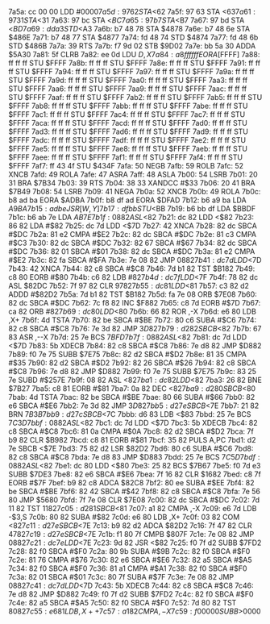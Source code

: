 7a5a: cc 00 00     LDD    #$0000
7a5d: 97 62        STA    <$62
7a5f: 97 63        STA    <$63
7a61: 97 31        STA    <$31
7a63: 97 bc        STA    <$BC
7a65: 97 b7        STA    <$B7
7a67: 97 bd        STA    <$BD
7a69: dd a3        STD    <$A3
7a6b: b7 48 78     STA    $4878
7a6e: b7 48 6e     STA    $486E
7a71: b7 48 77     STA    $4877
7a74: fd 48 74     STD    $4874
7a77: fd 48 6b     STD    $486B
7a7a: 39           RTS
7a7b: f7 9d 02     STB    $9D02
7a7e: bb 5a 30     ADDA   $5A30
7a81: 5f           CLRB
7a82: ee 0d        LDU    $D,X
7a84: a8 ff ff ff  EORA   [$FFFF]
7a88: ff ff ff     STU    $FFFF
7a8b: ff ff ff     STU    $FFFF
7a8e: ff ff ff     STU    $FFFF
7a91: ff ff ff     STU    $FFFF
7a94: ff ff ff     STU    $FFFF
7a97: ff ff ff     STU    $FFFF
7a9a: ff ff ff     STU    $FFFF
7a9d: ff ff ff     STU    $FFFF
7aa0: ff ff ff     STU    $FFFF
7aa3: ff ff ff     STU    $FFFF
7aa6: ff ff ff     STU    $FFFF
7aa9: ff ff ff     STU    $FFFF
7aac: ff ff ff     STU    $FFFF
7aaf: ff ff ff     STU    $FFFF
7ab2: ff ff ff     STU    $FFFF
7ab5: ff ff ff     STU    $FFFF
7ab8: ff ff ff     STU    $FFFF
7abb: ff ff ff     STU    $FFFF
7abe: ff ff ff     STU    $FFFF
7ac1: ff ff ff     STU    $FFFF
7ac4: ff ff ff     STU    $FFFF
7ac7: ff ff ff     STU    $FFFF
7aca: ff ff ff     STU    $FFFF
7acd: ff ff ff     STU    $FFFF
7ad0: ff ff ff     STU    $FFFF
7ad3: ff ff ff     STU    $FFFF
7ad6: ff ff ff     STU    $FFFF
7ad9: ff ff ff     STU    $FFFF
7adc: ff ff ff     STU    $FFFF
7adf: ff ff ff     STU    $FFFF
7ae2: ff ff ff     STU    $FFFF
7ae5: ff ff ff     STU    $FFFF
7ae8: ff ff ff     STU    $FFFF
7aeb: ff ff ff     STU    $FFFF
7aee: ff ff ff     STU    $FFFF
7af1: ff ff ff     STU    $FFFF
7af4: ff ff ff     STU    $FFFF
7af7: ff 43 4f     STU    $434F
7afa: 50           NEGB
7afb: 59           ROLB
7afc: 52           XNCB
7afd: 49           ROLA
7afe: 47           ASRA
7aff: 48           ASLA
7b00: 54           LSRB
7b01: 20 31        BRA    $7B34
7b03: 39           RTS
7b04: 38 33        XANDCC #$33
7b06: 20 41        BRA    $7B49
7b08: 54           LSRB
7b09: 41           NEGA
7b0a: 52           XNCB
7b0b: 49           ROLA
7b0c: b8 ad ba     EORA   $ADBA
7b0f: b8 df ad     EORA   $DFAD
7b12: b6 a9 ba     LDA    $A9BA
7b15: ad be        JSR    [W,Y]
7b17: df bb        STU    <$BB
7b19: b6 bb df     LDA    $BBDF
7b1c: b6 ab 7e     LDA    $AB7E
7b1f: 08 82        ASL    <$82
7b21: dc 82        LDD    <$82
7b23: 86 82        LDA    #$82
7b25: dc 7d        LDD    <$7D
7b27: 42           XNCA
7b28: 82 dc        SBCA   #$DC
7b2a: 81 e2        CMPA   #$E2
7b2c: 82 dc        SBCA   #$DC
7b2e: 81 c3        CMPA   #$C3
7b30: 82 dc        SBCA   #$DC
7b32: 82 67        SBCA   #$67
7b34: 82 dc        SBCA   #$DC
7b36: 82 01        SBCA   #$01
7b38: 82 dc        SBCA   #$DC
7b3a: 81 e2        CMPA   #$E2
7b3c: 82 fa        SBCA   #$FA
7b3e: 7e 08 82     JMP    $0882
7b41: dc 7d        LDD    <$7D
7b43: 42           XNCA
7b44: 82 c8        SBCA   #$C8
7b46: 7d b1 82     TST    $B182
7b49: c8 80        EORB   #$80
7b4b: c6 82        LDB    #$82
7b4d: dc 7f        LDD    <$7F
7b4f: 78 82 dc     ASL    $82DC
7b52: 7f 97 82     CLR    $9782
7b55: dc 81        LDD    <$81
7b57: c3 82 d2     ADDD   #$82D2
7b5a: 7d b1 82     TST    $B182
7b5d: fa 7e 08     ORB    $7E08
7b60: 82 dc        SBCA   #$DC
7b62: 7c f8 82     INC    $F882
7b65: c8 7d        EORB   #$7D
7b67: ca 82        ORB    #$82
7b69: dc 80        LDD    <$80
7b6b: 66 82        ROR    ,-X
7b6d: e6 80        LDB    ,X+
7b6f: 4d           TSTA
7b70: 82 be        SBCA   #$BE
7b72: 80 c6        SUBA   #$C6
7b74: 82 c8        SBCA   #$C8
7b76: 7e 3d 82     JMP    $3D82
7b79: d2 82        SBCB   <$82
7b7b: 67 83        ASR    ,--X
7b7d: 25 7e        BCS    $7BFD
7b7f: 08 82        ASL    <$82
7b81: dc 7d        LDD    <$7D
7b83: 5b           XDECB
7b84: 82 c8        SBCA   #$C8
7b86: 7e d8 82     JMP    $D882
7b89: f0 7e 75     SUBB   $7E75
7b8c: 82 d2        SBCA   #$D2
7b8e: 81 35        CMPA   #$35
7b90: 82 d2        SBCA   #$D2
7b92: 82 26        SBCA   #$26
7b94: 82 c8        SBCA   #$C8
7b96: 7e d8 82     JMP    $D882
7b99: f0 7e 75     SUBB   $7E75
7b9c: 83 25 7e     SUBD   #$257E
7b9f: 08 82        ASL    <$82
7ba1: dc 82        LDD    <$82
7ba3: 26 82        BNE    $7B27
7ba5: c8 81        EORB   #$81
7ba7: 0a 82        DEC    <$82
7ba9: d2 80        SBCB   <$80
7bab: 4d           TSTA
7bac: 82 be        SBCA   #$BE
7bae: 80 66        SUBA   #$66
7bb0: 82 e6        SBCA   #$E6
7bb2: 7e 3d 82     JMP    $3D82
7bb5: d2 7e        SBCB   <$7E
7bb7: 21 82        BRN    $7B3B
7bb9: d2 7c        SBCB   <$7C
7bbb: d6 83        LDB    <$83
7bbd: 25 7e        BCS    $7C3D
7bbf: 08 82        ASL    <$82
7bc1: dc 7d        LDD    <$7D
7bc3: 5b           XDECB
7bc4: 82 c8        SBCA   #$C8
7bc6: 81 0a        CMPA   #$0A
7bc8: 82 d2        SBCA   #$D2
7bca: 7f b9 82     CLR    $B982
7bcd: c8 81        EORB   #$81
7bcf: 35 82        PULS   A,PC
7bd1: d2 7e        SBCB   <$7E
7bd3: 75 82 d2     LSR    $82D2
7bd6: 80 c6        SUBA   #$C6
7bd8: 82 c8        SBCA   #$C8
7bda: 7e d8 83     JMP    $D883
7bdd: 25 7e        BCS    $7C5D
7bdf: 08 82        ASL    <$82
7be1: dc 80        LDD    <$80
7be3: 25 82        BCS    $7B67
7be5: f0 7d e3     SUBB   $7DE3
7be8: 82 e6        SBCA   #$E6
7bea: 7f 16 82     CLR    $1682
7bed: c8 7f        EORB   #$7F
7bef: b9 82 c8     ADCA   $82C8
7bf2: 80 ee        SUBA   #$EE
7bf4: 82 be        SBCA   #$BE
7bf6: 82 42        SBCA   #$42
7bf8: 82 c8        SBCA   #$C8
7bfa: 7e 56 80     JMP    $5680
7bfd: 7f 7e 08     CLR    $7E08
7c00: 82 dc        SBCA   #$DC
7c02: 7d 11 82     TST    $1182
7c05: d2 81        SBCB   <$81
7c07: a1 82        CMPA   ,-X
7c09: e6 7d        LDB    -$3,S
7c0b: 80 82        SUBA   #$82
7c0d: e6 80        LDB    ,X+
7c0f: 03 82        COM    <$82
7c11: d2 7e        SBCB   <$7E
7c13: b9 82 d2     ADCA   $82D2
7c16: 7f 47 82     CLR    $4782
7c19: d2 7e        SBCB   <$7E
7c1b: f1 80 7f     CMPB   $807F
7c1e: 7e 08 82     JMP    $0882
7c21: dc 7e        LDD    <$7E
7c23: 9d 82        JSR    <$82
7c25: f0 7f d2     SUBB   $7FD2
7c28: 82 f0        SBCA   #$F0
7c2a: 80 9b        SUBA   #$9B
7c2c: 82 f0        SBCA   #$F0
7c2e: 81 76        CMPA   #$76
7c30: 82 e6        SBCA   #$E6
7c32: 82 a5        SBCA   #$A5
7c34: 82 f0        SBCA   #$F0
7c36: 81 a1        CMPA   #$A1
7c38: 82 f0        SBCA   #$F0
7c3a: 82 01        SBCA   #$01
7c3c: 80 7f        SUBA   #$7F
7c3e: 7e 08 82     JMP    $0882
7c41: dc 7d        LDD    <$7D
7c43: 5b           XDECB
7c44: 82 c8        SBCA   #$C8
7c46: 7e d8 82     JMP    $D882
7c49: f0 7f d2     SUBB   $7FD2
7c4c: 82 f0        SBCA   #$F0
7c4e: 82 a5        SBCA   #$A5
7c50: 82 f0        SBCA   #$F0
7c52: 7d 80 82     TST    $8082
7c55: e6 81        LDB    ,X++
7c57: a1 82        CMPA   ,-X
7c59: f0 00 00     SUBB   >$0000
